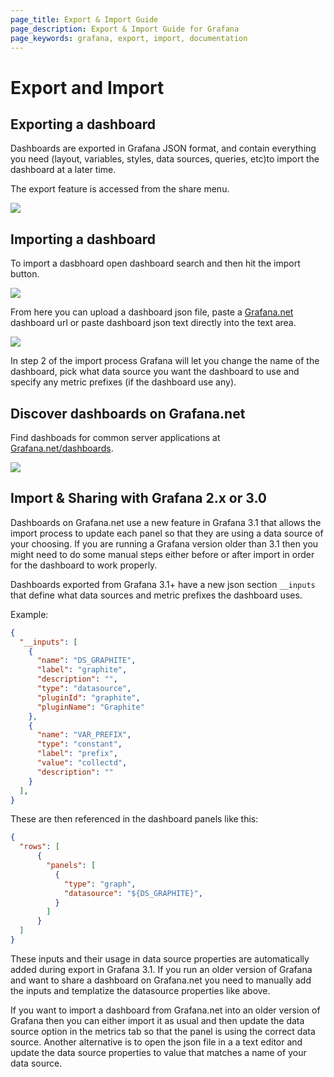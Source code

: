 ```yaml
---
page_title: Export & Import Guide
page_description: Export & Import Guide for Grafana
page_keywords: grafana, export, import, documentation
---
```


# Export and Import

## Exporting a dashboard

Dashboards are exported in Grafana JSON format, and contain everything you need (layout, variables, styles, data sources, queries, etc)to import the dashboard at a later time.

The export feature is accessed from the share menu.

<img src="/img/v31/export_menu.png">

## Importing a dashboard

To import a dasbhoard open dashboard search and then hit the import button.

<img src="/img/v31/import_step1.png">

From here you can upload a dashboard json file, paste a [Grafana.net](https://grafana.net) dashboard
url or paste dashboard json text directly into the text area.

<img src="/img/v31/import_step2.png">

In step 2 of the import process Grafana will let you change the name of the dashboard, pick what
data source you want the dashboard to use and specify any metric prefixes (if the dashboard use any).

## Discover dashboards on Grafana.net

Find dashboads for common server applications at [Grafana.net/dashboards](https://grafana.net/dashboards).

<img src="/img/v31/gnet_dashboards_list.png">

## Import & Sharing with Grafana 2.x or 3.0

Dashboards on Grafana.net use a new feature in Grafana 3.1 that allows the import process
to update each panel so that they are using a data source of your choosing. If you are running a
Grafana version older than 3.1 then you might need to do some manual steps either
before or after import in order for the dashboard to work properly.

Dashboards exported from Grafana 3.1+ have a new json section `__inputs`
that define what data sources and metric prefixes the dashboard uses.

Example:
```json
{
  "__inputs": [
    {
      "name": "DS_GRAPHITE",
      "label": "graphite",
      "description": "",
      "type": "datasource",
      "pluginId": "graphite",
      "pluginName": "Graphite"
    },
    {
      "name": "VAR_PREFIX",
      "type": "constant",
      "label": "prefix",
      "value": "collectd",
      "description": ""
    }
  ],
}

```

These are then referenced in the dashboard panels like this:

```json
{
  "rows": [
      {
        "panels": [
          {
            "type": "graph",
            "datasource": "${DS_GRAPHITE}",
          }
        ]
      }
  ]
}
```

These inputs and their usage in data source properties are automatically added during export in Grafana 3.1.
If you run an older version of Grafana and want to share a dashboard on Grafana.net you need to manually
add the inputs and templatize the datasource properties like above.

If you want to import a dashboard from Grafana.net into an older version of Grafana then you can either import
it as usual and then update the data source option in the metrics tab so that the panel is using the correct
data source. Another alternative is to open the json file in a a text editor and update the data source properties
to value that matches a name of your data source.

